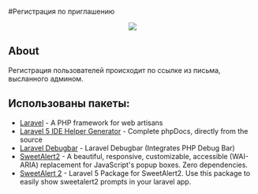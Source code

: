#Регистрация по приглашению

<p align="center"><img src="https://laravel.com/assets/img/components/logo-laravel.svg"></p>

## About
Регистрация пользователей происходит по ссылке из письма, высланного админом. 

## Использованы пакеты:
- [Laravel](https://github.com/laravel/laravel) - A PHP framework for web artisans
- [Laravel 5 IDE Helper Generator](https://github.com/barryvdh/laravel-ide-helper) - Complete phpDocs, directly from the source
- [Laravel Debugbar](https://github.com/barryvdh/laravel-debugbar) - Laravel Debugbar (Integrates PHP Debug Bar)
- [SweetAlert2](https://github.com/sweetalert2/sweetalert2) - A beautiful, responsive, customizable, accessible (WAI-ARIA) replacement for JavaScript's popup boxes. Zero dependencies.
- [SweetAlert 2](https://github.com/softon/sweetalert) - Laravel 5 Package for SweetAlert2. Use this package to easily show sweetalert2 prompts in your laravel app.

